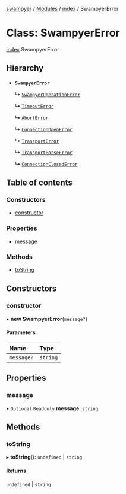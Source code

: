 [swampyer](../README.md) / [Modules](../modules.md) / [index](../modules/index.md) / SwampyerError

# Class: SwampyerError

[index](../modules/index.md).SwampyerError

## Hierarchy

- **`SwampyerError`**

  ↳ [`SwampyerOperationError`](index.SwampyerOperationError.md)

  ↳ [`TimeoutError`](index.TimeoutError.md)

  ↳ [`AbortError`](index.AbortError.md)

  ↳ [`ConnectionOpenError`](index.ConnectionOpenError.md)

  ↳ [`TransportError`](index.TransportError.md)

  ↳ [`TransportParseError`](index.TransportParseError.md)

  ↳ [`ConnectionClosedError`](index.ConnectionClosedError.md)

## Table of contents

### Constructors

- [constructor](index.SwampyerError.md#constructor)

### Properties

- [message](index.SwampyerError.md#message)

### Methods

- [toString](index.SwampyerError.md#tostring)

## Constructors

### constructor

• **new SwampyerError**(`message?`)

#### Parameters

| Name | Type |
| :------ | :------ |
| `message?` | `string` |

## Properties

### message

• `Optional` `Readonly` **message**: `string`

## Methods

### toString

▸ **toString**(): `undefined` \| `string`

#### Returns

`undefined` \| `string`
